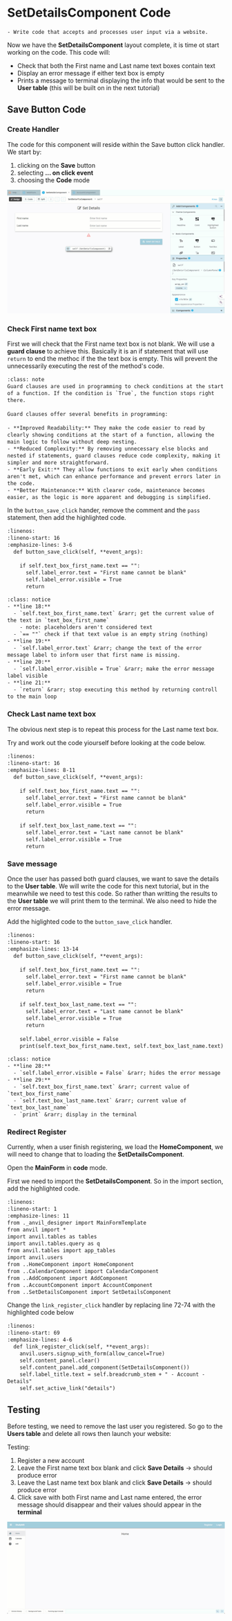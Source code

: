 # SetDetailsComponent Code

```{topic} In this tutorial you will:
- Write code that accepts and processes user input via a website.
```

Now we have the **SetDetailsComponent** layout complete, it is time ot start working on the code. This code will:

- Check that both the First name and Last name text boxes contain text
- Display an error message if either text box is empty
- Prints a message to terminal displaying the info that would be sent to the **User table** (this will be built on in the next tutorial)

## Save Button Code

### Create Handler

The code for this component will reside within the Save button click handler. We start by: 

1. clicking on the **Save** button
2. selecting **... on click event**
3. choosing the **Code** mode

![create handler](./assets/img/15a/create_handler.gif)

### Check First name text box

First we will check that the First name text box is not blank. We will use a **guard clause** to achieve this. Basically it is an if statement that will use `return` to end the methoc if the the text box is empty. This will prevent the unnecessarily executing the rest of the method's code. 

```{admonition} Guard clauses
:class: note
Guard clauses are used in programming to check conditions at the start of a function. If the condition is `True`, the function stops right there. 

Guard clauses offer several benefits in programming:

- **Improved Readability:** They make the code easier to read by clearly showing conditions at the start of a function, allowing the main logic to follow without deep nesting.
- **Reduced Complexity:** By removing unnecessary else blocks and nested if statements, guard clauses reduce code complexity, making it simpler and more straightforward.
- **Early Exit:** They allow functions to exit early when conditions aren't met, which can enhance performance and prevent errors later in the code.
- **Better Maintenance:** With clearer code, maintenance becomes easier, as the logic is more apparent and debugging is simplified.
```

In the `button_save_click` hander, remove the comment and the `pass` statement, then add the highlighted code.

```{code-block} python
:linenos:
:lineno-start: 16
:emphasize-lines: 3-6
  def button_save_click(self, **event_args):
    
    if self.text_box_first_name.text == "":
      self.label_error.text = "First name cannot be blank"
      self.label_error.visible = True
      return
```

```{admonition} Code explaination
:class: notice
- **line 18:**
  - `self.text_box_first_name.text` &rarr; get the current value of the text in `text_box_first_name`
    - note: placeholders aren't considered text
  - `== ""` check if that text value is an empty string (nothing)
- **line 19:**
  - `self.label_error.text` &rarr; change the text of the error message label to inform user that first name is missing.
- **line 20:**
  - `self.label_error.visible = True` &rarr; make the error message label visible
- **line 21:**
  - `return` &rarr; stop executing this method by returning controll to the main loop
```  

### Check Last name text box

The obvious next step is to repeat this process for the Last name text box. 

Try and work out the code yiourself before looking at the code below.

```{code-block} python
:linenos:
:lineno-start: 16
:emphasize-lines: 8-11
  def button_save_click(self, **event_args):
    
    if self.text_box_first_name.text == "":
      self.label_error.text = "First name cannot be blank"
      self.label_error.visible = True
      return

    if self.text_box_last_name.text == "":
      self.label_error.text = "Last name cannot be blank"
      self.label_error.visible = True
      return
```

### Save message

Once the user has passed both guard clauses, we want to save the details to the **User table**. We will write the code for this next tutorial, but in the meanwhile we need to test this code. So rather than writting the results to the **User table** we will print them to the terminal. We also need to hide the error message.

Add the higlighted code to the `button_save_click` handler.

```{code-block} python
:linenos:
:lineno-start: 16
:emphasize-lines: 13-14
  def button_save_click(self, **event_args):
    
    if self.text_box_first_name.text == "":
      self.label_error.text = "First name cannot be blank"
      self.label_error.visible = True
      return

    if self.text_box_last_name.text == "":
      self.label_error.text = "Last name cannot be blank"
      self.label_error.visible = True
      return

    self.label_error.visible = False
    print(self.text_box_first_name.text, self.text_box_last_name.text)
```

```{admonition} Code explaination
:class: notice
- **line 28:**
  - `self.label_error.visible = False` &rarr; hides the error message
- **line 29:**
  - `self.text_box_first_name.text` &rarr; current value of `text_box_first_name`
  - `self.text_box_last_name.text` &rarr; current value of `text_box_last_name`
  - `print` &rarr; display in the terminal
```

### Redirect Register

Currently, when a user finish registering, we load the **HomeComponent**, we will need to change that to loading the **SetDetailsComponent**.

Open the **MainForm** in **code** mode.

First we need to import the **SetDetailsComponent**. So in the import section, add the highlighted code.

```{code-block} python
:linenos:
:lineno-start: 1
:emphasize-lines: 11
from ._anvil_designer import MainFormTemplate
from anvil import *
import anvil.tables as tables
import anvil.tables.query as q
from anvil.tables import app_tables
import anvil.users
from ..HomeComponent import HomeComponent
from ..CalendarComponent import CalendarComponent
from ..AddComponent import AddComponent
from ..AccountComponent import AccountComponent
from ..SetDetailsComponent import SetDetailsComponent
```

Change the `link_register_click` handler by replacing line 72-74 with the highlighted code below

```{code-block} python
:linenos:
:lineno-start: 69
:emphasize-lines: 4-6
  def link_register_click(self, **event_args):
    anvil.users.signup_with_form(allow_cancel=True)
    self.content_panel.clear()
    self.content_panel.add_component(SetDetailsComponent())
    self.label_title.text = self.breadcrumb_stem + " - Account - Details"
    self.set_active_link("details")
```

## Testing

Before testing, we need to remove the last user you registered. So go to the **Users table** and delete all rows then launch your website:

Testing:

1. Register a new account
2. Leave the First name text box blank and click **Save Details** &rarr; should produce error
3. Leave the Last name text box blank and click **Save Details** &rarr; should produce error
4. Click save with both First name and Last name entered, the error message should disappear and their values should appear in the **terminal**

![test](./assets/img/15a/test.gif)
